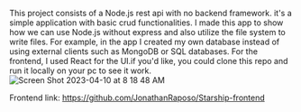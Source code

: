 This project consists of a Node.js rest api with no backend framework. it's a simple application with basic crud functionalities. I made this app to show how we can use Node.js without express and also utilize the file system to write files. For example, in the app I created my own database instead of using external clients such as MongoDB or SQL databases. For the frontend, I used React for the UI.if you'd like, you could clone this repo and run it locally on your pc to see it work. 
![Screen Shot 2023-04-10 at 8 18 48 AM](https://user-images.githubusercontent.com/67019470/230900314-932fbb80-3bc8-40b3-91af-258c01c1a3ed.png)





Frontend link: https://github.com/JonathanRaposo/Starship-frontend

